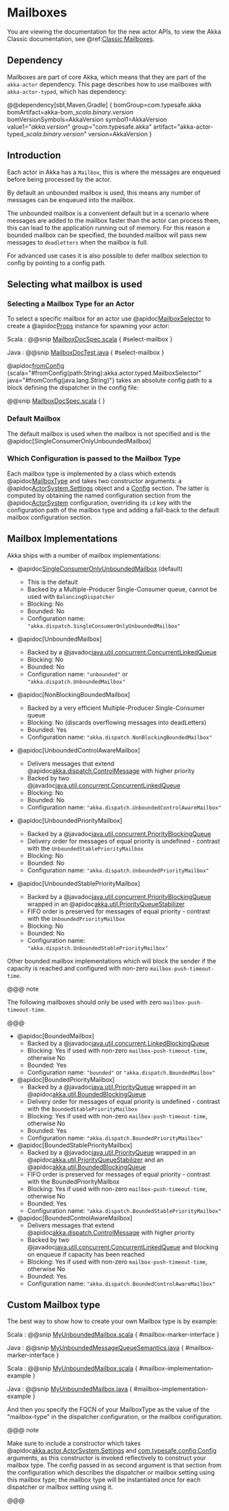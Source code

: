 # Mailboxes

You are viewing the documentation for the new actor APIs, to view the Akka Classic documentation, see @ref:[Classic Mailboxes](../mailboxes.md).

## Dependency

Mailboxes are part of core Akka, which means that they are part of the `akka-actor` dependency. This
page describes how to use mailboxes with `akka-actor-typed`, which has dependency:

@@dependency[sbt,Maven,Gradle] {
  bomGroup=com.typesafe.akka bomArtifact=akka-bom_$scala.binary.version$ bomVersionSymbols=AkkaVersion
  symbol1=AkkaVersion
  value1="$akka.version$"
  group="com.typesafe.akka"
  artifact="akka-actor-typed_$scala.binary.version$"
  version=AkkaVersion
}

## Introduction 

Each actor in Akka has a `Mailbox`, this is where the messages are enqueued before being processed by the actor.

By default an unbounded mailbox is used, this means any number of messages can be enqueued into the mailbox. 

The unbounded mailbox is a convenient default but in a scenario where messages are added to the mailbox faster
than the actor can process them, this can lead to the application running out of memory.
For this reason a bounded mailbox can be specified, the bounded mailbox will pass new messages to `deadletters` when the
mailbox is full.

For advanced use cases it is also possible to defer mailbox selection to config by pointing to a config path.

## Selecting what mailbox is used

### Selecting a Mailbox Type for an Actor

To select a specific mailbox for an actor use @apidoc[MailboxSelector](MailboxSelector$) to create a @apidoc[Props](typed.Props) instance for spawning your actor:

Scala
:  @@snip [MailboxDocSpec.scala](/akka-actor-typed-tests/src/test/scala/docs/akka/typed/MailboxDocSpec.scala) { #select-mailbox }

Java
:  @@snip [MailboxDocTest.java](/akka-actor-typed-tests/src/test/java/jdocs/akka/typed/MailboxDocTest.java) { #select-mailbox }

@apidoc[fromConfig](MailboxSelector$) {scala="#fromConfig(path:String):akka.actor.typed.MailboxSelector" java="#fromConfig(java.lang.String)"} takes an absolute config path to a block defining the dispatcher in the config file:

@@snip [MailboxDocSpec.scala](/akka-actor-typed-tests/src/test/resources/mailbox-config-sample.conf) { }

### Default Mailbox

The default mailbox is used when the mailbox is not specified and is the @apidoc[SingleConsumerOnlyUnboundedMailbox]

### Which Configuration is passed to the Mailbox Type

Each mailbox type is implemented by a class which extends @apidoc[MailboxType](MailboxType)
and takes two constructor arguments: a @apidoc[ActorSystem.Settings](typed.Settings) object and
a [Config](https://lightbend.github.io/config/latest/api/index.html?com/typesafe/config/Config.html) section. The latter is computed by obtaining the named
configuration section from the @apidoc[ActorSystem](typed.ActorSystem) configuration, overriding its
`id` key with the configuration path of the mailbox type and adding a
fall-back to the default mailbox configuration section.

## Mailbox Implementations

Akka ships with a number of mailbox implementations:

 * 
   @apidoc[SingleConsumerOnlyUnboundedMailbox](SingleConsumerOnlyUnboundedMailbox) (default)
    * This is the default
    * Backed by a Multiple-Producer Single-Consumer queue, cannot be used with `BalancingDispatcher`
    * Blocking: No
    * Bounded: No
    * Configuration name: `"akka.dispatch.SingleConsumerOnlyUnboundedMailbox"`
 * 
   @apidoc[UnboundedMailbox]
    * Backed by a @javadoc[java.util.concurrent.ConcurrentLinkedQueue](java.util.concurrent.ConcurrentLinkedQueue)
    * Blocking: No
    * Bounded: No
    * Configuration name: `"unbounded"` or `"akka.dispatch.UnboundedMailbox"`

 * 
   @apidoc[NonBlockingBoundedMailbox]
    * Backed by a very efficient Multiple-Producer Single-Consumer queue
    * Blocking: No (discards overflowing messages into deadLetters)
    * Bounded: Yes
    * Configuration name: `"akka.dispatch.NonBlockingBoundedMailbox"`
 * 
   @apidoc[UnboundedControlAwareMailbox]
    * Delivers messages that extend @apidoc[akka.dispatch.ControlMessage](dispatch.ControlMessage) with higher priority
    * Backed by two @javadoc[java.util.concurrent.ConcurrentLinkedQueue](java.util.concurrent.ConcurrentLinkedQueue)
    * Blocking: No
    * Bounded: No
    * Configuration name: `"akka.dispatch.UnboundedControlAwareMailbox"`
 * 
   @apidoc[UnboundedPriorityMailbox]
    * Backed by a @javadoc[java.util.concurrent.PriorityBlockingQueue](java.util.concurrent.PriorityBlockingQueue)
    * Delivery order for messages of equal priority is undefined - contrast with the `UnboundedStablePriorityMailbox`
    * Blocking: No
    * Bounded: No
    * Configuration name: `"akka.dispatch.UnboundedPriorityMailbox"`
 * 
   @apidoc[UnboundedStablePriorityMailbox]
    * Backed by a @javadoc[java.util.concurrent.PriorityBlockingQueue](java.util.concurrent.PriorityBlockingQueue) wrapped in an @apidoc[akka.util.PriorityQueueStabilizer](PriorityQueueStabilizer)
    * FIFO order is preserved for messages of equal priority - contrast with the `UnboundedPriorityMailbox`
    * Blocking: No
    * Bounded: No
    * Configuration name: `"akka.dispatch.UnboundedStablePriorityMailbox"`

Other bounded mailbox implementations which will block the sender if the capacity is reached and
configured with non-zero `mailbox-push-timeout-time`. 

@@@ note

The following mailboxes should only be used with zero `mailbox-push-timeout-time`.

@@@

 * @apidoc[BoundedMailbox]
    * Backed by a @javadoc[java.util.concurrent.LinkedBlockingQueue](java.util.concurrent.LinkedBlockingQueue)
    * Blocking: Yes if used with non-zero `mailbox-push-timeout-time`, otherwise No
    * Bounded: Yes
    * Configuration name: `"bounded"` or `"akka.dispatch.BoundedMailbox"`
 * @apidoc[BoundedPriorityMailbox]
    * Backed by a @javadoc[java.util.PriorityQueue](java.util.PriorityQueue) wrapped in an @apidoc[akka.util.BoundedBlockingQueue](BoundedBlockingQueue)
    * Delivery order for messages of equal priority is undefined - contrast with the `BoundedStablePriorityMailbox`
    * Blocking: Yes if used with non-zero `mailbox-push-timeout-time`, otherwise No
    * Bounded: Yes
    * Configuration name: `"akka.dispatch.BoundedPriorityMailbox"`
 * @apidoc[BoundedStablePriorityMailbox]
    * Backed by a @javadoc[java.util.PriorityQueue](java.util.PriorityQueue) wrapped in an @apidoc[akka.util.PriorityQueueStabilizer](PriorityQueueStabilizer) and an @apidoc[akka.util.BoundedBlockingQueue](BoundedBlockingQueue)
    * FIFO order is preserved for messages of equal priority - contrast with the BoundedPriorityMailbox
    * Blocking: Yes if used with non-zero `mailbox-push-timeout-time`, otherwise No
    * Bounded: Yes
    * Configuration name: `"akka.dispatch.BoundedStablePriorityMailbox"`
 * @apidoc[BoundedControlAwareMailbox]
    * Delivers messages that extend @apidoc[akka.dispatch.ControlMessage](dispatch.ControlMessage) with higher priority
    * Backed by two @javadoc[java.util.concurrent.ConcurrentLinkedQueue](java.util.concurrent.ConcurrentLinkedQueue) and blocking on enqueue if capacity has been reached
    * Blocking: Yes if used with non-zero `mailbox-push-timeout-time`, otherwise No
    * Bounded: Yes
    * Configuration name: `"akka.dispatch.BoundedControlAwareMailbox"`

## Custom Mailbox type

The best way to show how to create your own Mailbox type is by example:

Scala
:   @@snip [MyUnboundedMailbox.scala](/akka-docs/src/test/scala/docs/dispatcher/MyUnboundedMailbox.scala) { #mailbox-marker-interface }

Java
:   @@snip [MyUnboundedMessageQueueSemantics.java](/akka-docs/src/test/java/jdocs/dispatcher/MyUnboundedMessageQueueSemantics.java) { #mailbox-marker-interface }


Scala
:   @@snip [MyUnboundedMailbox.scala](/akka-docs/src/test/scala/docs/dispatcher/MyUnboundedMailbox.scala) { #mailbox-implementation-example }

Java
:   @@snip [MyUnboundedMailbox.java](/akka-docs/src/test/java/jdocs/dispatcher/MyUnboundedMailbox.java) { #mailbox-implementation-example }

And then you specify the FQCN of your MailboxType as the value of the "mailbox-type" in the dispatcher
configuration, or the mailbox configuration.

@@@ note

Make sure to include a constructor which takes
@apidoc[akka.actor.ActorSystem.Settings](actor.ActorSystem.Settings) and [com.typesafe.config.Config](https://lightbend.github.io/config/latest/api/index.html?com/typesafe/config/Config.html)
arguments, as this constructor is invoked reflectively to construct your
mailbox type. The config passed in as second argument is that section from
the configuration which describes the dispatcher or mailbox setting using
this mailbox type; the mailbox type will be instantiated once for each
dispatcher or mailbox setting using it.

@@@

